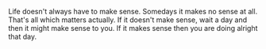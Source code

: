 Life doesn't always have to make sense. Somedays it makes no sense at all. 
That's all which matters actually. If it doesn't make sense, wait a day and then 
it might make sense to you. If it makes sense then you are doing alright that 
day.
